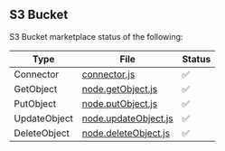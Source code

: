 ## S3 Bucket

S3 Bucket marketplace status of the following:

| Type | File | Status |
|--|--|--|
| Connector | [connector.js](./connector.js) | ✅ |
| GetObject | [node.getObject.js](./node.getObject.js) | ✅ |
| PutObject | [node.putObject.js](./node.putObject.js) | ✅ |
| UpdateObject | [node.updateObject.js](./node.updateObject.js) | ✅ |
| DeleteObject | [node.deleteObject.js](./node.deleteObject.js) | ✅ |


